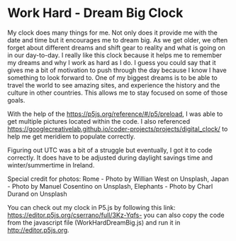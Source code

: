 # Work Hard - Dream Big Clock

My clock does many things for me. Not only does it provide me with the date and time but it encourages me to dream big. As we get older, we often forget about different dreams and shift gear to reality and what is going on in our day-to-day. I really like this clock because it helps me to remember my dreams and why I work as hard as I do. I guess you could say that it gives me a bit of motivation to push through the day because I know I have something to look forward to. One of my biggest dreams is to be able to travel the world to see amazing sites, and experience the history and the culture in other countries. This allows me to stay focused on some of those goals.

With the help of the https://p5js.org/reference/#/p5/preload, I was able to get multiple pictures located within the code. I also referenced https://googlecreativelab.github.io/coder-projects/projects/digital_clock/ to help me get meridiem to populate correctly.

Figuring out UTC was a bit of a struggle but eventually, I got it to code correctly. It does have to be adjusted during daylight savings time and winter/summertime in Ireland.

Special credit for photos: Rome - Photo by Willian West on Unsplash, Japan - Photo by Manuel Cosentino on Unsplash, Elephants - Photo by Charl Durand on Unsplash

You can check out my clock in P5.js by following this link: https://editor.p5js.org/cserrano/full/3Kz-Yqfs- you can also copy the code from the javascript file (WorkHardDreamBig.js) and run it in http://editor.p5js.org.
